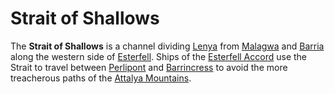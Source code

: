 # Strait of Shallows

The **Strait of Shallows** is a channel dividing [Lenya](../lenya/lenya.md) from [Malagwa](../malagwa.md) and [Barria](../barria.md) along the western side of [Esterfell](../esterfell.md). Ships of the [Esterfell Accord](../../ch-2-people-of-mote/societies/esterfell-accord/esterfell-accord.md) use the Strait to travel between [Perlipont](../../ch-2-people-of-mote/societies/esterfell-accord/perlipont.md) and [Barrincress](../../ch-2-people-of-mote/societies/esterfell-accord/barrincress.md) to avoid the more treacherous paths of the [Attalya Mountains](../lenya/attalya-mountains/attalya-mountains.md).
